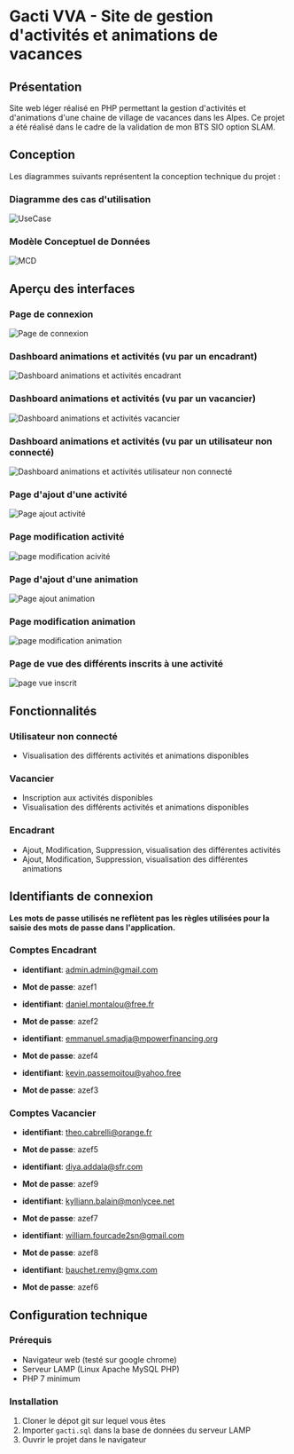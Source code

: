 # Gacti VVA - Site de gestion d'activités et animations de vacances

## Présentation

Site web léger réalisé en PHP permettant la gestion d'activités et d'animations d'une chaine de village de vacances dans les Alpes. Ce projet a été réalisé dans le cadre de la validation de mon BTS SIO option SLAM.

## Conception

Les diagrammes suivants représentent la conception technique du projet :

### Diagramme des cas d'utilisation

![UseCase](https://github.com/quichetueuse/Gacti_VVA/blob/master/ReadMeImages/USECASES.PNG)

### Modèle Conceptuel de Données

![MCD](https://github.com/quichetueuse/Gacti_VVA/blob/master/ReadMeImages/MCD.PNG)

## Aperçu des interfaces

### Page de connexion

![Page de connexion](https://github.com/quichetueuse/Gacti_VVA/blob/master/ReadMeImages/login.PNG)

### Dashboard animations et activités (vu par un encadrant)

![Dashboard animations et activités encadrant](https://github.com/quichetueuse/Gacti_VVA/blob/master/ReadMeImages/vue-admin.PNG)

### Dashboard animations et activités (vu par un vacancier)

![Dashboard animations et activités vacancier](https://github.com/quichetueuse/Gacti_VVA/blob/master/ReadMeImages/vue-vacancier.PNG)

### Dashboard animations et activités (vu par un utilisateur non connecté)

![Dashboard animations et activités utilisateur non connecté](https://github.com/quichetueuse/Gacti_VVA/blob/master/ReadMeImages/non-connecte.PNG)

### Page d'ajout d'une activité

![Page ajout activité](https://github.com/quichetueuse/Gacti_VVA/blob/master/ReadMeImages/add-act.PNG)

### Page modification activité

![page modification acivité](https://github.com/quichetueuse/Gacti_VVA/blob/master/ReadMeImages/edition-act.PNG)

### Page d'ajout d'une animation

![Page ajout animation](https://github.com/quichetueuse/Gacti_VVA/blob/master/ReadMeImages/add-anim.PNG)

### Page modification animation

![page modification animation](https://github.com/quichetueuse/Gacti_VVA/blob/master/ReadMeImages/edit-anim.PNG)

### Page de vue des différents inscrits à une activité

![page vue inscrit](https://github.com/quichetueuse/Gacti_VVA/blob/master/ReadMeImages/vue-inscrit.PNG)

## Fonctionnalités

### Utilisateur non connecté

- Visualisation des différents activités et animations disponibles

### Vacancier

- Inscription aux activités disponibles
- Visualisation des différents activités et animations disponibles

### Encadrant

- Ajout, Modification, Suppression, visualisation des différentes activités
- Ajout, Modification, Suppression, visualisation des différentes animations

## Identifiants de connexion

**Les mots de passe utilisés ne reflètent pas les règles utilisées pour la saisie des mots de passe dans l'application.**

### Comptes Encadrant

- **identifiant**: admin.admin@gmail.com
- **Mot de passe**: azef1

- **identifiant**: daniel.montalou@free.fr
- **Mot de passe**: azef2

- **identifiant**: emmanuel.smadja@mpowerfinancing.org
- **Mot de passe**: azef4

- **identifiant**: kevin.passemoitou@yahoo.free
- **Mot de passe**: azef3

### Comptes Vacancier

- **identifiant**: theo.cabrelli@orange.fr
- **Mot de passe**: azef5

- **identifiant**: diya.addala@sfr.com
- **Mot de passe**: azef9

- **identifiant**: kylliann.balain@monlycee.net
- **Mot de passe**: azef7

- **identifiant**: william.fourcade2sn@gmail.com
- **Mot de passe**: azef8

- **identifiant**: bauchet.remy@gmx.com
- **Mot de passe**: azef6

## Configuration technique

### Prérequis

- Navigateur web (testé sur google chrome)
- Serveur LAMP (Linux Apache MySQL PHP)
- PHP 7 minimum

### Installation

1. Cloner le dépot git sur lequel vous êtes
2. Importer `gacti.sql` dans la base de données du serveur LAMP
3. Ouvrir le projet dans le navigateur
